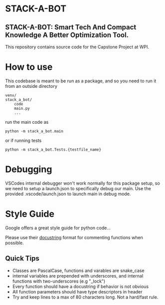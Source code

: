# STACK-A-BOT
STACK-A-BOT: Smart Tech And Compact Knowledge A Better Optimization Tool.
----
This repository contains source code for the Capstone Project at WPI. 


# How to use

This codebase is meant to be run as a package, and so you need to run it from an outside directory

``` 
venv/
stack_a_bot/
    code
    main.py
    ...
```
run the main code as 
```
python -m stack_a_bot.main 
```
or if running tests
```
python -m stack_a_bot.Tests.{testfile_name}
```
# Debugging

VSCodes internal debugger won't work normally for this package setup, so we need to setup a launch.json to specifically debug our main. Use the provided .vscode/launch.json to launch main in debug mode.


# Style Guide

Google offers a great style guide for python code...

Please use their [docustring](https://google.github.io/styleguide/pyguide.html#383-functions-and-methods) format for commenting functions when possible. 

## Quick Tips

* Classes are PascalCase, functions and varables are snake_case
* internal variables are prepended with underscores, and internal functions with two-underscores (e.g "_lock")
* Every function should have a docustring if behavior is not obvious
* All function parameters should have type descriptors in header
* Try and keep lines to a max of 80 characters long. Not a hard/fast rule.